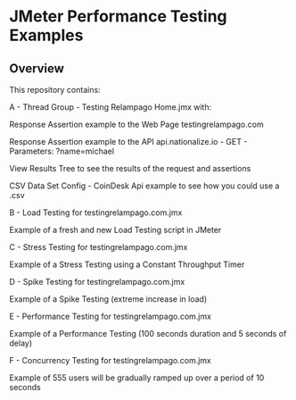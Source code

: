# JMeter Performance Testing Examples

## Overview

This repository contains:

A - Thread Group - Testing Relampago Home.jmx with:

Response Assertion example to the Web Page testingrelampago.com

Response Assertion example to the API api.nationalize.io - GET - Parameters: ?name=michael

View Results Tree to see the results of the request and assertions

CSV Data Set Config - CoinDesk Api example to see how you could use a .csv

B - Load Testing for testingrelampago.com.jmx

Example of a fresh and new Load Testing script in JMeter

C - Stress Testing for testingrelampago.com.jmx

Example of a Stress Testing using a Constant Throughput Timer

D - Spike Testing for testingrelampago.com.jmx

Example of a Spike Testing (extreme increase in load)

E - Performance Testing for testingrelampago.com.jmx

Example of a Performance Testing (100 seconds duration and 5 seconds of delay)

F - Concurrency Testing for testingrelampago.com.jmx

Example of 555 users will be gradually ramped up over a period of 10 seconds